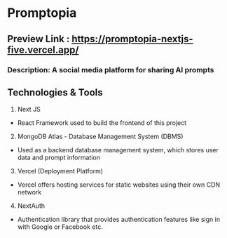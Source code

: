 # Promptopia

## Preview Link : https://promptopia-nextjs-five.vercel.app/

### Description: A social media platform for sharing AI prompts

## Technologies & Tools

1. Next JS

- React Framework used to build the frontend of this project

2. MongoDB Atlas - Database Management System (DBMS)

- Used as a backend database management system, which stores user data and prompt information

3. Vercel (Deployment Platform)

- Vercel offers hosting services for static websites using their own CDN network

4. NextAuth

- Authentication library that provides authentication features like sign in with Google or Facebook etc.
